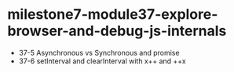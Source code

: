 # milestone7-module37-explore-browser-and-debug-js-internals

- 37-5 Asynchronous vs Synchronous and promise
- 37-6 setInterval and clearInterval with x++ and ++x
